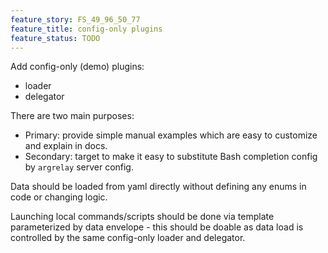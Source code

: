 ```yaml
---
feature_story: FS_49_96_50_77
feature_title: config-only plugins
feature_status: TODO
---
```


Add config-only (demo) plugins:
*   loader
*   delegator

There are two main purposes:
*   Primary: provide simple manual examples which are easy to customize and explain in docs.
*   Secondary: target to make it easy to substitute Bash completion config by `argrelay` server config.

Data should be loaded from yaml directly without defining any enums in code or changing logic.

Launching local commands/scripts should be done via template parameterized by data envelope -
this should be doable as data load is controlled by the same config-only loader and delegator.

